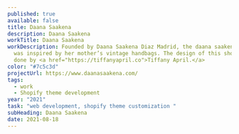 ```yaml
---
published: true
available: false
title: Daana Saakena
description: Daana Saakena
workTitle: Daana Saakena
workDescription: Founded by Daana Saakena Diaz Madrid, the daana saakena brand
  was inspired by her mother’s vintage handbags. The design of this shop was
  done by <a href="https://tiffanyapril.co">Tiffany April.</a>
color: "#7c5c3d"
projectUrl: https://www.daanasaakena.com/
tags:
  - work
  - Shopify theme development
year: "2021"
task: "web development, shopify theme customization "
subHeading: Daana Saakena
date: 2021-08-18
---
```

